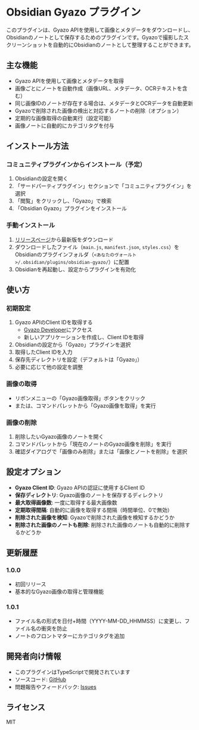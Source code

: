 # Obsidian Gyazo プラグイン

このプラグインは、Gyazo APIを使用して画像とメタデータをダウンロードし、Obsidianのノートとして保存するためのプラグインです。Gyazoで撮影したスクリーンショットを自動的にObsidianのノートとして整理することができます。

## 主な機能

- Gyazo APIを使用して画像とメタデータを取得
- 画像ごとにノートを自動作成（画像URL、メタデータ、OCRテキストを含む）
- 同じ画像IDのノートが存在する場合は、メタデータとOCRデータを自動更新
- Gyazoで削除された画像の検出と対応するノートの削除（オプション）
- 定期的な画像取得の自動実行（設定可能）
- 画像ノートに自動的にカテゴリタグを付与

## インストール方法

### コミュニティプラグインからインストール（予定）

1. Obsidianの設定を開く
2. 「サードパーティプラグイン」セクションで「コミュニティプラグイン」を選択
3. 「閲覧」をクリックし、「Gyazo」で検索
4. 「Obsidian Gyazo」プラグインをインストール

### 手動インストール

1. [リリースページ](https://github.com/dotimpact/obsidian-gyazo/releases)から最新版をダウンロード
2. ダウンロードしたファイル（`main.js`, `manifest.json`, `styles.css`）をObsidianのプラグインフォルダ（`<あなたのヴォールト>/.obsidian/plugins/obsidian-gyazo/`）に配置
3. Obsidianを再起動し、設定からプラグインを有効化

## 使い方

### 初期設定

1. Gyazo APIのClient IDを取得する
   - [Gyazo Developer](https://gyazo.com/oauth/applications)にアクセス
   - 新しいアプリケーションを作成し、Client IDを取得
2. Obsidianの設定から「Gyazo」プラグインを選択
3. 取得したClient IDを入力
4. 保存先ディレクトリを設定（デフォルトは「Gyazo」）
5. 必要に応じて他の設定を調整

### 画像の取得

- リボンメニューの「Gyazo画像取得」ボタンをクリック
- または、コマンドパレットから「Gyazo画像を取得」を実行

### 画像の削除

1. 削除したいGyazo画像のノートを開く
2. コマンドパレットから「現在のノートのGyazo画像を削除」を実行
3. 確認ダイアログで「画像のみ削除」または「画像とノートを削除」を選択

## 設定オプション

- **Gyazo Client ID**: Gyazo APIの認証に使用するClient ID
- **保存ディレクトリ**: Gyazo画像のノートを保存するディレクトリ
- **最大取得画像数**: 一度に取得する最大画像数
- **定期取得間隔**: 自動的に画像を取得する間隔（時間単位、0で無効）
- **削除された画像を検知**: Gyazoで削除された画像を検知するかどうか
- **削除された画像のノートも削除**: 削除された画像のノートも自動的に削除するかどうか

## 更新履歴

### 1.0.0
- 初回リリース
- 基本的なGyazo画像の取得と管理機能

### 1.0.1
- ファイル名の形式を日付+時間（YYYY-MM-DD_HHMMSS）に変更し、ファイル名の衝突を防止
- ノートのフロントマターにカテゴリタグを追加

## 開発者向け情報

- このプラグインはTypeScriptで開発されています
- ソースコード: [GitHub](https://github.com/dotimpact/obsidian-gyazo)
- 問題報告やフィードバック: [Issues](https://github.com/dotimpact/obsidian-gyazo/issues)

## ライセンス

MIT

